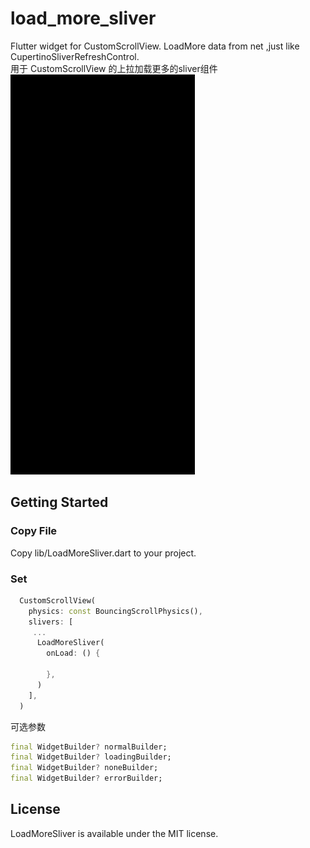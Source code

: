 # load_more_sliver

Flutter widget for CustomScrollView. LoadMore data from net ,just like CupertinoSliverRefreshControl.  
用于 CustomScrollView 的上拉加载更多的sliver组件  
<img src="demo_show.gif" height="640" width="295"/>
## Getting Started

### Copy File
Copy lib/LoadMoreSliver.dart to your project.
### Set
```dart
  CustomScrollView(
    physics: const BouncingScrollPhysics(),
    slivers: [
     ...
      LoadMoreSliver(
        onLoad: () {
         
        },
      )
    ],
  )
```
可选参数
```dart
final WidgetBuilder? normalBuilder;
final WidgetBuilder? loadingBuilder;
final WidgetBuilder? noneBuilder;
final WidgetBuilder? errorBuilder;
```


## License
LoadMoreSliver is available under the MIT license.